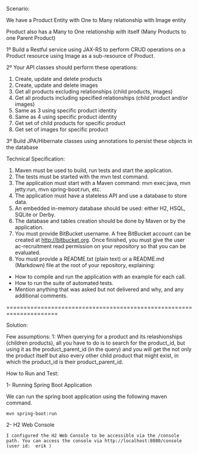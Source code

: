 Scenario:

We have a Product Entity with One to Many relationship with Image entity

Product also has a Many to One relationship with itself (Many Products to one Parent Product)

1º Build a Restful service using JAX-RS to perform CRUD operations on a Product resource using Image as a sub-resource of Product.

2º Your API classes should perform these operations:

1) Create, update and delete products
2) Create, update and delete images
3) Get all products excluding relationships (child products, images)
4) Get all products including specified relationships (child product and/or images)
5) Same as 3 using specific product identity
6) Same as 4 using specific product identity
7) Get set of child products for specific product
8) Get set of images for specific product


3º Build JPA/Hibernate classes using annotations to persist these objects in the database

Technical Specification:

1) Maven must be used to build, run tests and start the application.
2) The tests must be started with the mvn test command.
3) The application must start with a Maven command: mvn exec:java, mvn jetty:run, mvn spring-boot:run, etc.
4) The application must have a stateless API and use a database to store data.
5) An embedded in-memory database should be used: either H2, HSQL, SQLite or Derby.
6) The database and tables creation should be done by Maven or by the application.
7) You must provide BitBucket username. A free BitBucket account can be created at http://bitbucket.org. Once finished, you must give the user ac-recruitment read permission on your repository so that you can be evaluated.
8) You must provide a README.txt (plain text) or a README.md (Markdown) file at the root of your repository, explaining:
- How to compile and run the application with an example for each call.
- How to run the suite of automated tests.
- Mention anything that was asked but not delivered and why, and any additional comments.

=====================================================================

Solution:

Few assumptions:
    1:
        When querying for a product and its relashionships (children products),
    all you have to do is to search for the product_id, but using it as the product_parent_id (in the query)
    and you will get the not only the product itself but also every other child product that might exist, in which the product_id is their product_parent_id.




How to Run and Test:


1- Running Spring Boot Application

We can run the spring boot application using the following maven command.

    mvn spring-boot:run

2- H2 Web Console

    I configured the H2 Web Console to be accessible via the /console path. You can access the console via http://localhost:8080/console  (user id:  erik )